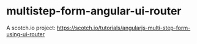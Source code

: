# multistep-form-angular-ui-router
A scotch.io project: https://scotch.io/tutorials/angularjs-multi-step-form-using-ui-router
